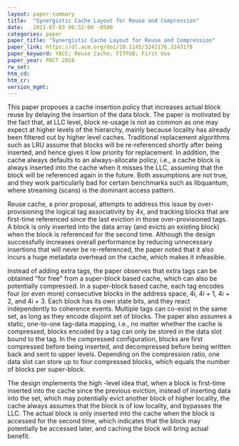 ```yaml
---
layout: paper-summary
title:  "Synergistic Cache Layout for Reuse and Compression"
date:   2021-07-03 06:32:00 -0500
categories: paper
paper_title: "Synergistic Cache Layout for Reuse and Compression"
paper_link: https://dl.acm.org/doi/10.1145/3243176.3243178
paper_keyword: YACC; Reuse Cache; FITFUB; First Use
paper_year: PACT 2018
rw_set:
htm_cd:
htm_cr:
version_mgmt:
---
```


This paper proposes a cache insertion policy that increases actual block reuse by delaying the insertion of the data
block. The paper is motivated by the fact that, at LLC level, block re-usage is not as common as one may expect at 
higher levels of the hierarchy, mainly because locality has already been filtered out by higher level caches.
Traditional replacement algorithms such as LRU assume that blocks will be re-referenced shortly after being inserted,
and hence gives it low priority for replacement. In addition, the cache always defaults to an always-allocate policy,
i.e., a cache block is always inserted into the cache when it misses the LLC, assuming that the block will be 
referenced again in the future. 
Both assumptions are not true, and they work particularly bad for certain benchmarks such as libquantum, where 
streaming (scans) is the dominant access pattern.

Reuse cache, a prior proposal, attempts to address this issue by over-provisioning the logical tag associativity
by 4x, and tracking blocks that are first-time referenced since the last eviction in those over-provisioned 
tags. A block is only inserted into the data array (and evicts an existing block) when the block is referenced for
the second time. 
Although the design successfully increases overall performance by reducing unnecessary insertions that will never
be re-referenced, the paper noted that it also incurs a huge metadata overhead on the cache, which makes it infeasible.

Instead of adding extra tags, the paper observes that extra tags can be obtained "for free" from a super-block based 
cache, which can also be potentially compressed. 
In a super-block based cache, each tag encodes four (or even more) consecutive blocks in the address space, 
4i, 4i + 1, 4i + 2, and 4i + 3. Each block has its own state bits, and they react independently to coherence events.
Multiple tags can co-exist in the same set, as long as they encode disjoint set of blocks.
The paper also assumes a static, one-to-one tag-data mapping, i.e., no matter whether the cache is compressed, 
blocks encoded by a tag can only be stored in the data slot bound to the tag.
In the compressed configuration, blocks are first compressed before being inserted, and decompressed before
being written back and sent to upper levels. Depending on the compression ratio, one data slot can store up to
four compressed blocks, which equals the number of blocks per super-block.

The design implements the high -level idea that, when a block is first-time inserted into the cache since the 
previous eviction, instead of inserting data into the set, which may potentially evict another block of higher
locality, the cache always assumes that the block is of low locality, and bypasses the LLC. The actual block is
only inserted into the cache when the block is accessed for the second time, which indicates that the block may
potentially be accessed later, and caching the block will bring actual benefit. 


